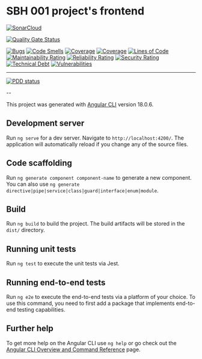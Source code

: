 # SBH 001 project's frontend

[![SonarCloud](https://sonarcloud.io/images/project_badges/sonarcloud-white.svg)](https://sonarcloud.io/summary/new_code?id=sbh-main_sbh-001-frontend)

[![Quality Gate Status](https://sonarcloud.io/api/project_badges/measure?project=sbh-main_sbh-001-frontend&metric=alert_status)](https://sonarcloud.io/summary/new_code?id=sbh-main_sbh-001-frontend)

[![Bugs](https://sonarcloud.io/api/project_badges/measure?project=sbh-main_sbh-001-frontend&metric=bugs)](https://sonarcloud.io/summary/new_code?id=sbh-main_sbh-001-frontend)
[![Code Smells](https://sonarcloud.io/api/project_badges/measure?project=sbh-main_sbh-001-frontend&metric=code_smells)](https://sonarcloud.io/summary/new_code?id=sbh-main_sbh-001-frontend)
[![Coverage](https://sonarcloud.io/api/project_badges/measure?project=sbh-main_sbh-001-frontend&metric=coverage)](https://sonarcloud.io/summary/new_code?id=sbh-main_sbh-001-frontend)
[![Coverage](https://sonarcloud.io/api/project_badges/measure?project=sbh-main_sbh-001-frontend&metric=coverage)](https://sonarcloud.io/summary/new_code?id=sbh-main_sbh-001-frontend)
[![Lines of Code](https://sonarcloud.io/api/project_badges/measure?project=sbh-main_sbh-001-frontend&metric=ncloc)](https://sonarcloud.io/summary/new_code?id=sbh-main_sbh-001-frontend)
[![Maintainability Rating](https://sonarcloud.io/api/project_badges/measure?project=sbh-main_sbh-001-frontend&metric=sqale_rating)](https://sonarcloud.io/summary/new_code?id=sbh-main_sbh-001-frontend)
[![Reliability Rating](https://sonarcloud.io/api/project_badges/measure?project=sbh-main_sbh-001-frontend&metric=reliability_rating)](https://sonarcloud.io/summary/new_code?id=sbh-main_sbh-001-frontend)
[![Security Rating](https://sonarcloud.io/api/project_badges/measure?project=sbh-main_sbh-001-frontend&metric=security_rating)](https://sonarcloud.io/summary/new_code?id=sbh-main_sbh-001-frontend)
[![Technical Debt](https://sonarcloud.io/api/project_badges/measure?project=sbh-main_sbh-001-frontend&metric=sqale_index)](https://sonarcloud.io/summary/new_code?id=sbh-main_sbh-001-frontend)
[![Vulnerabilities](https://sonarcloud.io/api/project_badges/measure?project=sbh-main_sbh-001-frontend&metric=vulnerabilities)](https://sonarcloud.io/summary/new_code?id=sbh-main_sbh-001-frontend)

---

[![PDD status](https://www.0pdd.com/svg?name=sbh-main/sbh-001-frontend)](https://www.0pdd.com/p?name=sbh-main/sbh-001-frontend)

--

This project was generated with [Angular CLI](https://github.com/angular/angular-cli) version 18.0.6.

## Development server

Run `ng serve` for a dev server. Navigate to `http://localhost:4200/`. The application will automatically reload if you change any of the source files.

## Code scaffolding

Run `ng generate component component-name` to generate a new component. You can also use `ng generate directive|pipe|service|class|guard|interface|enum|module`.

## Build

Run `ng build` to build the project. The build artifacts will be stored in the `dist/` directory.

## Running unit tests

Run `ng test` to execute the unit tests via Jest.

## Running end-to-end tests

Run `ng e2e` to execute the end-to-end tests via a platform of your choice. To use this command, you need to first add a package that implements end-to-end testing capabilities.

## Further help

To get more help on the Angular CLI use `ng help` or go check out the [Angular CLI Overview and Command Reference](https://angular.dev/tools/cli) page.
